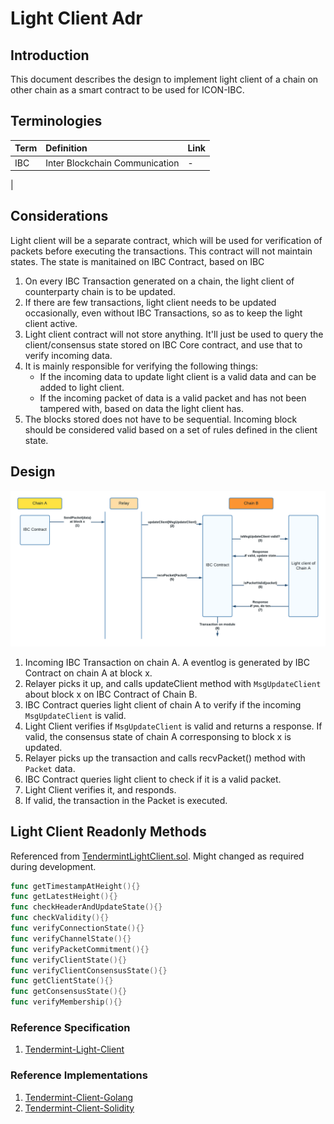 # Light Client Adr

## Introduction
This document describes the design to implement light client of a chain on other chain as a smart contract to be used for ICON-IBC.

## Terminologies

| Term | Definition                     | Link |
|:-----|:-------------------------------|:-----|
| IBC  | Inter Blockchain Communication | -    |
|



## Considerations
Light client will be a separate contract, which will be used for verification of packets before executing the transactions. This contract will not maintain states. The state is manitained on IBC Contract, based on IBC

1. On every IBC Transaction generated on a chain, the light client of counterparty chain is to be updated.
2. If there are few transactions, light client needs to be updated occasionally, even without IBC Transactions, so as to keep the light client active.
3. Light client contract will not store anything. It'll just be used to query the client/consensus state stored on IBC Core contract, and use that to verify incoming data.
4. It is mainly responsible for verifying the following things:
    - If the incoming data to update light client is a valid data and can be added to light client.
    - If the incoming packet of data is a valid packet and has not been tampered with, based on data the light client has.
5. The blocks stored does not have to be sequential. Incoming block should be considered valid based on a set of rules defined in the client state.


## Design
![light_client_flow](../img/lightClient.png)

1. Incoming IBC Transaction on chain A. A eventlog is generated by IBC Contract on chain A at block x.
2. Relayer picks it up, and calls updateClient method with `MsgUpdateClient` about block x on IBC Contract of Chain B.
3. IBC Contract queries light client of chain A to verify if the incoming `MsgUpdateClient` is valid.
4. Light Client verifies if `MsgUpdateClient` is valid and returns a response. If valid, the consensus state of chain A corresponsing to block x is updated.
5. Relayer picks up the transaction and calls recvPacket() method with `Packet` data.
6. IBC Contract queries light client to check if it is a valid packet.
7. Light Client verifies it, and responds.
8. If valid, the transaction in the Packet is executed.

## Light Client Readonly Methods

Referenced from [TendermintLightClient.sol](https://github.com/datachainlab/tendermint-sol/blob/main/contracts/TendermintLightClient.sol). Might changed as required during development.

```go
func getTimestampAtHeight(){}
func getLatestHeight(){}
func checkHeaderAndUpdateState(){}
func checkValidity(){}
func verifyConnectionState(){}
func verifyChannelState(){}
func verifyPacketCommitment(){}
func verifyClientState(){}
func verifyClientConsensusState(){}
func getClientState(){}
func getConsensusState(){}
func verifyMembership(){}
```


### Reference Specification
1. [Tendermint-Light-Client](https://github.com/cosmos/ibc/blob/main/spec/client/ics-007-tendermint-client/README.md)

### Reference Implementations
1. [Tendermint-Client-Golang](https://github.com/cosmos/ibc-go/tree/main/modules/light-clients/07-tendermint)
2. [Tendermint-Client-Solidity](https://github.com/datachainlab/tendermint-sol/blob/main/contracts/TendermintLightClient.sol)
